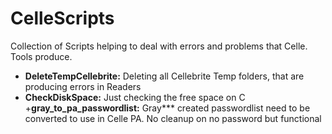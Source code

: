 # CelleScripts

Collection of Scripts helping to deal with errors and problems that Celle. Tools produce. 

+ **DeleteTempCellebrite:** Deleting all Cellebrite Temp folders, that are producing errors in Readers 
+ **CheckDiskSpace:** Just checking the free space on C
+**gray_to_pa_passwordlist:** Gray*** created passwordlist need to be converted to use in Celle PA. No cleanup on no password but functional
